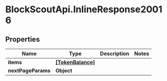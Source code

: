 # BlockScoutApi.InlineResponse20016

## Properties
Name | Type | Description | Notes
------------ | ------------- | ------------- | -------------
**items** | [**[TokenBalance]**](TokenBalance.md) |  | 
**nextPageParams** | **Object** |  | 
